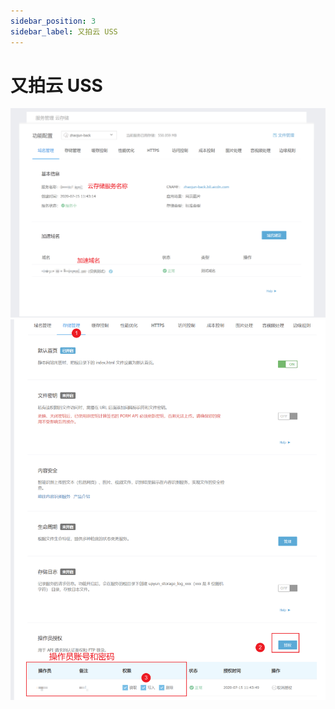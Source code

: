 ```yaml
---
sidebar_position: 3
sidebar_label: 又拍云 USS
---
```


# 又拍云 USS

![image.png](./img/upyun-01.png)
![image.png](./img/upyun-02.png)
